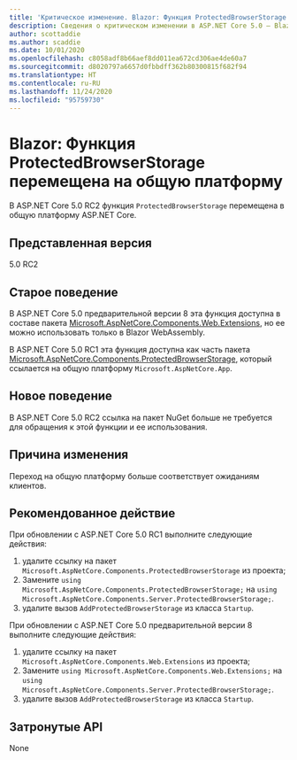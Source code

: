 ```yaml
---
title: 'Критическое изменение. Blazor: Функция ProtectedBrowserStorage перемещена на общую платформу'
description: Сведения о критическом изменении в ASP.NET Core 5.0 — Blazor. Функция ProtectedBrowserStorage перемещена на общую платформу
author: scottaddie
ms.author: scaddie
ms.date: 10/01/2020
ms.openlocfilehash: c8058adf8b66aef8dd011ea672cd306ae4de60a7
ms.sourcegitcommit: d8020797a6657d0fbbdff362b80300815f682f94
ms.translationtype: HT
ms.contentlocale: ru-RU
ms.lasthandoff: 11/24/2020
ms.locfileid: "95759730"
---
```

# <a name="blazor-protectedbrowserstorage-feature-moved-to-shared-framework"></a>Blazor: Функция ProtectedBrowserStorage перемещена на общую платформу

В ASP.NET Core 5.0 RC2 функция `ProtectedBrowserStorage` перемещена в общую платформу ASP.NET Core.

## <a name="version-introduced"></a>Представленная версия

5.0 RC2

## <a name="old-behavior"></a>Старое поведение

В ASP.NET Core 5.0 предварительной версии 8 эта функция доступна в составе пакета [Microsoft.AspNetCore.Components.Web.Extensions](https://www.nuget.org/packages/Microsoft.AspNetCore.Components.Web.Extensions), но ее можно использовать только в Blazor WebAssembly.

В ASP.NET Core 5.0 RC1 эта функция доступна как часть пакета [Microsoft.AspNetCore.Components.ProtectedBrowserStorage](https://www.nuget.org/packages/Microsoft.AspNetCore.Components.ProtectedBrowserStorage), который ссылается на общую платформу `Microsoft.AspNetCore.App`.

## <a name="new-behavior"></a>Новое поведение

В ASP.NET Core 5.0 RC2 ссылка на пакет NuGet больше не требуется для обращения к этой функции и ее использования.

## <a name="reason-for-change"></a>Причина изменения

Переход на общую платформу больше соответствует ожиданиям клиентов.

## <a name="recommended-action"></a>Рекомендованное действие

При обновлении с ASP.NET Core 5.0 RC1 выполните следующие действия:

1. удалите ссылку на пакет `Microsoft.AspNetCore.Components.ProtectedBrowserStorage` из проекта;
1. Замените `using Microsoft.AspNetCore.Components.ProtectedBrowserStorage;` на `using Microsoft.AspNetCore.Components.Server.ProtectedBrowserStorage;`.
1. удалите вызов `AddProtectedBrowserStorage` из класса `Startup`.

При обновлении с ASP.NET Core 5.0 предварительной версии 8 выполните следующие действия:

1. удалите ссылку на пакет `Microsoft.AspNetCore.Components.Web.Extensions` из проекта;
1. Замените `using Microsoft.AspNetCore.Components.Web.Extensions;` на `using Microsoft.AspNetCore.Components.Server.ProtectedBrowserStorage;`.
1. удалите вызов `AddProtectedBrowserStorage` из класса `Startup`.

## <a name="affected-apis"></a>Затронутые API

None

<!--

### Category

ASP.NET Core

### Affected APIs

Not detectable via API analysis

-->
